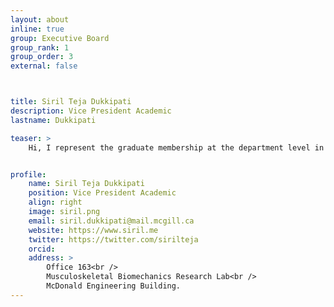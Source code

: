 ```yaml
---
layout: about
inline: true
group: Executive Board
group_rank: 1
group_order: 3
external: false



title: Siril Teja Dukkipati
description: Vice President Academic
lastname: Dukkipati

teaser: > 
	Hi, I represent the graduate membership at the department level in their academic matters. I attend various departmental and Faculty meetings and get academic updates to you. Outside of GAMES, I am a PhD student working on developing a biomechanical robotic spinal cord. My research involves study of human spine under different physiological loading conditions. In my free time, I enjoy cycling and photography.


profile:
    name: Siril Teja Dukkipati
    position: Vice President Academic
    align: right
    image: siril.png
    email: siril.dukkipati@mail.mcgill.ca
    website: https://www.siril.me 
    twitter: https://twitter.com/sirilteja
    orcid:
    address: >
        Office 163<br />
        Musculoskeletal Biomechanics Research Lab<br />
        McDonald Engineering Building.
---
```

